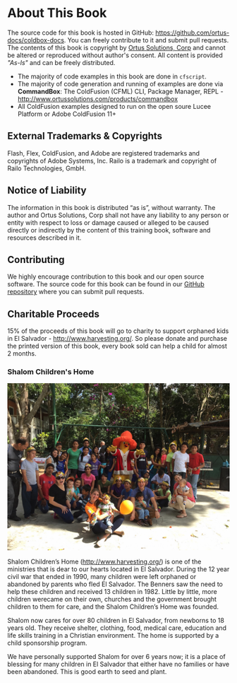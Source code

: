 # About This Book
The source code for this book is hosted in GitHub: https://github.com/ortus-docs/coldbox-docs. You can freely contribute to it and submit pull requests.  The contents of this book is copyright by [Ortus Solutions, Corp](https://www.ortussolutions.com) and cannot be altered or reproduced without author's consent.  All content is provided *"As-Is"* and can be freely distributed.

* The majority of code examples in this book are done in `cfscript`.
* The majority of code generation and running of examples are done via **CommandBox**: The ColdFusion (CFML) CLI, Package Manager, REPL - http://www.ortussolutions.com/products/commandbox
* All ColdFusion examples designed to run on the open soure Lucee Platform or Adobe ColdFusion 11+


## External Trademarks & Copyrights
Flash, Flex, ColdFusion, and Adobe are registered trademarks and copyrights of Adobe Systems, Inc. Railo is a trademark and copyright of Railo Technologies, GmbH.

## Notice of Liability
The information in this book is distributed “as is”, without warranty.  The author and Ortus Solutions, Corp shall not have any liability to any person or entity with respect to loss or damage caused or alleged to be caused directly or indirectly by the content of this training book, software and resources described in it.


## Contributing
We highly encourage contribution to this book and our open source software.  The source code for this book can be found in our [GitHub repository](https://github.com/ColdBox/coldbox-docs) where you can submit pull requests.


## Charitable Proceeds

15% of the proceeds of this book will go to charity to support orphaned kids in El Salvador - http://www.harvesting.org/. So please donate and purchase the printed version of this book, every book sold can help a child for almost 2 months.

### Shalom Children's Home

![Shalom Children's Home](/images/shalom.jpg)

Shalom Children’s Home (http://www.harvesting.org/) is one of the ministries that is dear to our hearts located in El Salvador.  During the 12 year civil war that ended in 1990, many children were left orphaned or abandoned by parents who fled El Salvador. The Benners saw the need to help these children and received 13 children in 1982. Little by little, more children werecame on their own, churches and the government brought children to them for care, and the Shalom Children’s Home was founded.

Shalom now cares for over 80 children in El Salvador, from newborns to 18 years old.  They receive shelter, clothing, food, medical care, education and life skills training in a Christian environment.  The home is supported by a child sponsorship program.

We have personally supported Shalom for over 6 years now; it is a place of blessing for many children in El Salvador that either have no families or have been abandoned.  This is good earth to seed and plant.

